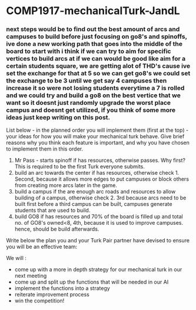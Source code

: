 # COMP1917-mechanicalTurk-JandL

### next steps would be to find out the best amount of arcs and campuses to build before just focusing on go8's and spinoffs, ive done a new working path that goes into the middle of the board to start with i think if we can try to aim for specific vertices to build arcs at if we can would be good like aim for a certain students square, we are getting alot of THD's cause ive set the exchange for that at 5 so we can get go8's we could set the exchange to be 3 until we get say 4 campuses then increase it so were not losing students everytime a 7 is rolled and we could try and build a go8 on the best vertice that we want so it doesnt just randomly upgrade the worst place campus and doesnt get utilized, if you think of some more ideas just keep writing on this post.


List below - in the planned order you will implement them (first at the top) - your ideas for how you will make your mechanical turk behave.  Give brief reasons why you think each feature is important, and why you have chosen to implement them in this order.

1.  Mr Pass - starts spinoff if has resources, otherwise passes.  Why first? This is required to be the first Turk everyone submits.
2.  build an arc towards the center if has resources, otherwise check 1. Second, because it allows more edges to put campuses or block others from creating more arcs later in the game.
3.  build a campus if the are enough arc roads and resources to allow building of a campus, otherwise check 2. 3rd because arcs need to be built first before a third campus can be built, campuses generate students that are used to build.
4.  build GO8 if has resources and 70% of the board is filled up and total no. of GO8's owned<8, 4th, because it is used to improve campuses. hence, should be build afterwards.


Write below the plan you and your Turk Pair partner have devised to ensure you will be an effective team:

We will :
- come up with a more in depth strategy for our mechanical turk in our next meeting
- come up and split up the functions that will be needed in our AI
- implement the functions into a strategy
- reiterate improvement process
- win the competition!
